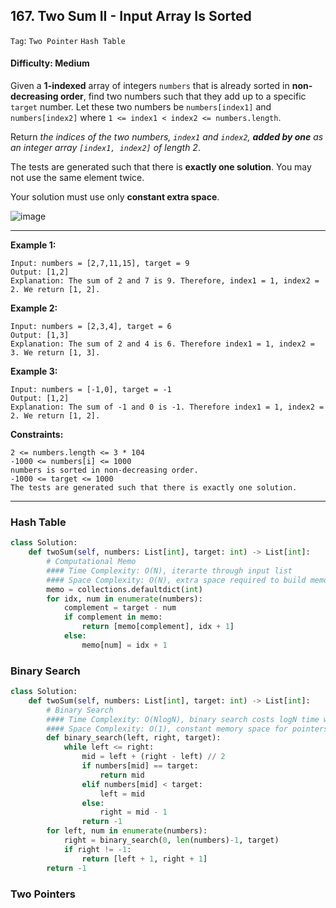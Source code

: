 ## 167. Two Sum II - Input Array Is Sorted

```Tag```: ```Two Pointer``` ```Hash Table```

#### Difficulty: Medium

Given a __1-indexed__ array of integers ```numbers``` that is already sorted in __non-decreasing order__, find two numbers such that they add up to a specific ```target``` number. Let these two numbers be ```numbers[index1]``` and ```numbers[index2]``` where ```1 <= index1 < index2 <= numbers.length```.

Return _the indices of the two numbers, ```index1``` and ```index2```, __added by one__ as an integer array ```[index1, index2]``` of length 2_.

The tests are generated such that there is __exactly one solution__. You may not use the same element twice.

Your solution must use only __constant extra space__.

![image](https://user-images.githubusercontent.com/35042430/209867460-fea452f2-d20c-4c79-9c6a-b90722630225.png)

---

__Example 1:__
```
Input: numbers = [2,7,11,15], target = 9
Output: [1,2]
Explanation: The sum of 2 and 7 is 9. Therefore, index1 = 1, index2 = 2. We return [1, 2].
```

__Example 2:__
```
Input: numbers = [2,3,4], target = 6
Output: [1,3]
Explanation: The sum of 2 and 4 is 6. Therefore index1 = 1, index2 = 3. We return [1, 3].
```

__Example 3:__
```
Input: numbers = [-1,0], target = -1
Output: [1,2]
Explanation: The sum of -1 and 0 is -1. Therefore index1 = 1, index2 = 2. We return [1, 2].
```

__Constraints:__
```
2 <= numbers.length <= 3 * 104
-1000 <= numbers[i] <= 1000
numbers is sorted in non-decreasing order.
-1000 <= target <= 1000
The tests are generated such that there is exactly one solution.
```

---

### Hash Table

```Python
class Solution:
    def twoSum(self, numbers: List[int], target: int) -> List[int]:
        # Computational Memo
        #### Time Complexity: O(N), iterarte through input list
        #### Space Complexity: O(N), extra space required to build memo
        memo = collections.defaultdict(int)
        for idx, num in enumerate(numbers):
            complement = target - num
            if complement in memo:
                return [memo[complement], idx + 1]
            else:
                memo[num] = idx + 1
```
 
### Binary Search
 
```Python
class Solution:
    def twoSum(self, numbers: List[int], target: int) -> List[int]:
        # Binary Search
        #### Time Complexity: O(NlogN), binary search costs logN time while iterate through the input size N
        #### Space Complexity: O(1), constant memory space for pointers
        def binary_search(left, right, target):
            while left <= right:
                mid = left + (right - left) // 2
                if numbers[mid] == target:
                    return mid
                elif numbers[mid] < target:
                    left = mid
                else:
                    right = mid - 1
                return -1
        for left, num in enumerate(numbers):
            right = binary_search(0, len(numbers)-1, target)
            if right != -1:
                return [left + 1, right + 1]
        return -1
```
 
### Two Pointers
 
```Python
 
 
 ```

